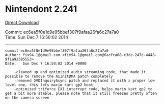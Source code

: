 # Nintendont 2.241
[Direct Download](./Nintendont.zip)

Commit: ec6ea5f0e1d9e95bbef307f9afaa26fa6c27a7a0  
Time: Sun Dec 7 16:50:02 2014   

-----

```
commit ec6ea5f0e1d9e95bbef307f9afaa26fa6c27a7a0
Author: fix94.1@gmail.com <fix94.1@gmail.com@6acfca08-c3de-247c-4448-9f1a92385553>
Date:   Sun Dec 7 16:50:02 2014 +0000

    -cleaned up and optimized audio streaming code, that made it possible to remove the AIInitDMA patch completely
    -removed DVDInquiryAsync patch and replaced it with a proper low level one, this lets mario kart gp2 boot
    -optimized triforce EXI interrupt code, helps mario kart gp2 to get a bit more stable, please note that it still freezes pretty often on the camera screen
```

